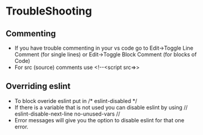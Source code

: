 # TroubleShooting
## Commenting
- If you have trouble commenting in your vs code go to Edit->Toggle Line Comment (for single lines) or Edit->Toggle Block Comment (for blocks of Code)
- For src (source) comments use <!--<script src=>>

## Overriding eslint
- To block overide eslint put in /* eslint-disabled */
- If there is a variable that is not used you can disable eslint by using // eslint-disable-next-line no-unused-vars // 
- Error messages will give you the option to disable eslint for that one error. 